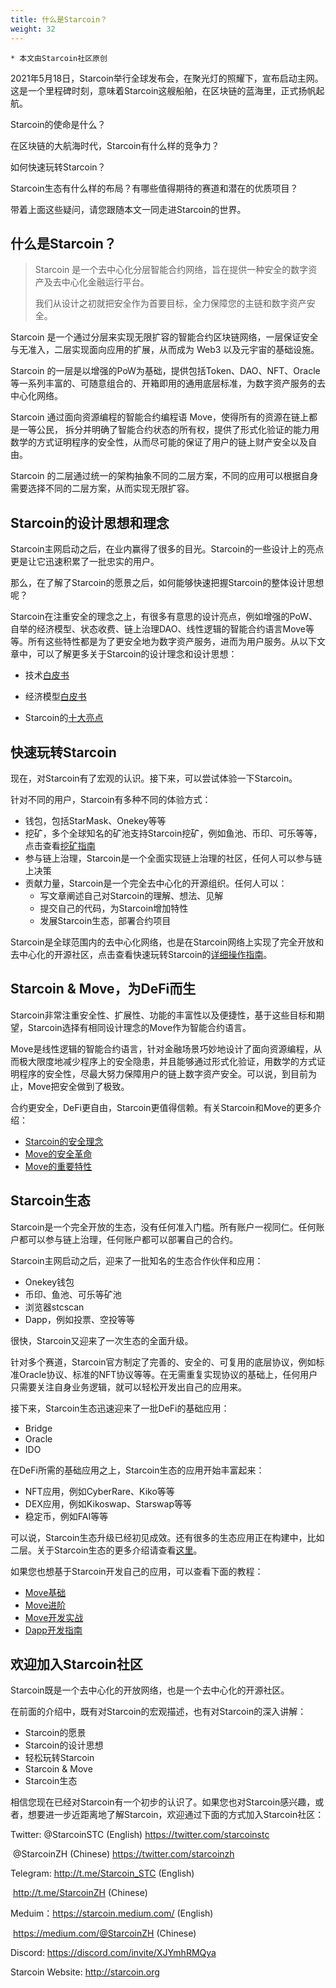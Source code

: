 ```yaml
---
title: 什么是Starcoin？
weight: 32
---
```


```
* 本文由Starcoin社区原创
```



2021年5月18日，Starcoin举行全球发布会，在聚光灯的照耀下，宣布启动主网。这是一个里程碑时刻，意味着Starcoin这艘船舶，在区块链的蓝海里，正式扬帆起航。

Starcoin的使命是什么？

在区块链的大航海时代，Starcoin有什么样的竞争力？

如何快速玩转Starcoin？

Starcoin生态有什么样的布局？有哪些值得期待的赛道和潜在的优质项目？

带着上面这些疑问，请您跟随本文一同走进Starcoin的世界。



## 什么是Starcoin？

> Starcoin 是一个去中心化分层智能合约网络，旨在提供一种安全的数字资产及去中心化金融运行平台。
>
> 我们从设计之初就把安全作为首要目标，全力保障您的主链和数字资产安全。

Starcoin 是一个通过分层来实现无限扩容的智能合约区块链网络，一层保证安全与无准入，二层实现面向应用的扩展，从而成为 Web3 以及元宇宙的基础设施。

Starcoin 的一层是以增强的PoW为基础，提供包括Token、DAO、NFT、Oracle等一系列丰富的、可随意组合的、开箱即用的通用底层标准，为数字资产服务的去中心化网络。

Starcoin 通过面向资源编程的智能合约编程语 Move，使得所有的资源在链上都是一等公民， 拆分并明确了智能合约状态的所有权，提供了形式化验证的能力用数学的方式证明程序的安全性，从而尽可能的保证了用户的链上财产安全以及自由。

Starcoin 的二层通过统一的架构抽象不同的二层方案，不同的应用可以根据自身需要选择不同的二层方案，从而实现无限扩容。



## Starcoin的设计思想和理念

Starcoin主网启动之后，在业内赢得了很多的目光。Starcoin的一些设计上的亮点更是让它迅速积累了一批忠实的用户。

那么，在了解了Starcoin的愿景之后，如何能够快速把握Starcoin的整体设计思想呢？

Starcoin在注重安全的理念之上，有很多有意思的设计亮点，例如增强的PoW、自举的经济模型、状态收费、链上治理DAO、线性逻辑的智能合约语言Move等等。所有这些特性都是为了更安全地为数字资产服务，进而为用户服务。从以下文章中，可以了解更多关于Starcoin的设计理念和设计思想：

* 技术[白皮书](https://starcoin.org/zh/overview/technology_whitepaper/)

* 经济模型[白皮书](https://starcoin.org/zh/overview/economy_whitepaper/)
* Starcoin的[十大亮点](http://westar.io/blog/starcoin_features/)



## 快速玩转Starcoin

现在，对Starcoin有了宏观的认识。接下来，可以尝试体验一下Starcoin。

针对不同的用户，Starcoin有多种不同的体验方式：

* 钱包，包括StarMask、Onekey等等
* 挖矿，多个全球知名的矿池支持Starcoin挖矿，例如鱼池、币印、可乐等等，点击查看[挖矿指南](https://jiangydev.gitbook.io/starcoin-wiki/wa-jue)
* 参与链上治理，Starcoin是一个全面实现链上治理的社区，任何人可以参与链上决策
* 贡献力量，Starcoin是一个完全去中心化的开源组织。任何人可以：
  * 写文章阐述自己对Starcoin的理解、想法、见解
  * 提交自己的代码，为Starcoin增加特性
  * 发展Starcoin生态，部署合约项目

Starcoin是全球范围内的去中心化网络，也是在Starcoin网络上实现了完全开放和去中心化的开源社区，点击查看快速玩转Starcoin的[详细操作指南](https://starcoin.org/zh/developer/blog/starcoin_stc_user/)。



## Starcoin & Move，为DeFi而生

Starcoin非常注重安全性、扩展性、功能的丰富性以及便捷性，基于这些目标和期望，Starcoin选择有相同设计理念的Move作为智能合约语言。

Move是线性逻辑的智能合约语言，针对金融场景巧妙地设计了面向资源编程，从而极大限度地减少程序上的安全隐患，并且能够通过形式化验证，用数学的方式证明程序的安全性，尽最大努力保障用户的链上数字资产安全。可以说，到目前为止，Move把安全做到了极致。

合约更安全，DeFi更自由，Starcoin更值得信赖。有关Starcoin和Move的更多介绍：

* [Starcoin的安全理念](https://starcoin.org/zh/developer/blog/starcoin_safty/)
* [Move的安全革命](https://starcoin.org/zh/developer/blog/move_safty/)
* [Move的重要特性](https://starcoin.org/zh/developer/blog/starcoin_movelang/)



## Starcoin生态

Starcoin是一个完全开放的生态，没有任何准入门槛。所有账户一视同仁。任何账户都可以参与链上治理，任何账户都可以部署自己的合约。

Starcoin主网启动之后，迎来了一批知名的生态合作伙伴和应用：

* Onekey钱包
* 币印、鱼池、可乐等矿池
* 浏览器stcscan
* Dapp，例如投票、空投等等

很快，Starcoin又迎来了一次生态的全面升级。

针对多个赛道，Starcoin官方制定了完善的、安全的、可复用的底层协议，例如标准Oracle协议、标准的NFT协议等等。在无需重复实现协议的基础上，任何用户只需要关注自身业务逻辑，就可以轻松开发出自己的应用来。

接下来，Starcoin生态迅速迎来了一批DeFi的基础应用：

* Bridge
* Oracle
* IDO

在DeFi所需的基础应用之上，Starcoin生态的应用开始丰富起来：

* NFT应用，例如CyberRare、Kiko等等
* DEX应用，例如Kikoswap、Starswap等等
* 稳定币，例如FAI等等

可以说，Starcoin生态升级已经初见成效。还有很多的生态应用正在构建中，比如二层。关于Starcoin生态的更多介绍请查看[这里](https://starcoin.org/zh/developer/blog/starcoin_ecology/)。

如果您也想基于Starcoin开发自己的应用，可以查看下面的教程：

* [Move基础](https://move-book.com/cn/index.html)
* [Move进阶](https://starcoin.org/zh/developer/blog/move_advanced_tutorial/)
* [Move开发实战](https://starcoin.org/zh/developer/blog/move_development/)
* [Dapp开发指南](https://starcoin.org/zh/developer/how_to_dapp/how_to_dapp/)



## 欢迎加入Starcoin社区

Starcoin既是一个去中心化的开放网络，也是一个去中心化的开源社区。

在前面的介绍中，既有对Starcoin的宏观描述，也有对Starcoin的深入讲解：

* Starcoin的愿景
* Starcoin的设计思想
* 轻松玩转Starcoin
* Starcoin & Move
* Starcoin生态

相信您现在已经对Starcoin有一个初步的认识了。如果您也对Starcoin感兴趣，或者，想要进一步近距离地了解Starcoin，欢迎通过下面的方式加入Starcoin社区：

Twitter: @StarcoinSTC (English)  https://twitter.com/starcoinstc

​              @StarcoinZH (Chinese) https://twitter.com/starcoinzh

Telegram: http://t.me/Starcoin_STC (English) 

​                   http://t.me/StarcoinZH (Chinese)

Meduim：https://starcoin.medium.com/ (English) 

​                   https://medium.com/@StarcoinZH (Chinese) 

Discord: https://discord.com/invite/XJYmhRMQya 

Starcoin Website: http://starcoin.org

